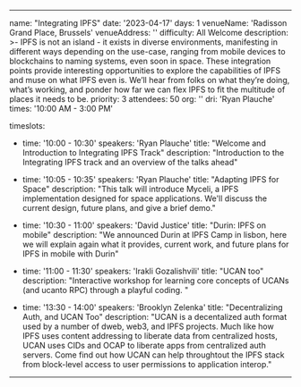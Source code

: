 ---

name: "Integrating IPFS"
date: '2023-04-17'
days: 1
venueName: 'Radisson Grand Place, Brussels'
venueAddress: ''
difficulty: All Welcome
description: >-
  IPFS is not an island - it exists in diverse environments, manifesting in different ways depending on the use-case, ranging from mobile devices to blockchains to naming systems, even soon in space. These integration points provide interesting opportunities to explore the capabilities of IPFS and muse on what IPFS even is. We’ll hear from folks on what they’re doing, what’s working, and ponder how far we can flex IPFS to fit the multitude of places it needs to be.
priority: 3
attendees: 50
org: ''
dri: 'Ryan Plauche'
times: '10:00 AM - 3:00 PM'

timeslots:
  - time: '10:00 - 10:30'
    speakers: 'Ryan Plauche'
    title: "Welcome and Introduction to Integrating IPFS Track"
    description: "Introduction to the Integrating IPFS track and an overview of the talks ahead"

  - time: '10:05 - 10:35'
    speakers: 'Ryan Plauche'
    title: "Adapting IPFS for Space"
    description: "This talk will introduce Myceli, a IPFS implementation designed for space applications. We'll discuss the current design, future plans, and give a brief demo."

  - time: '10:30 - 11:00'
    speakers: 'David Justice'
    title: "Durin: IPFS on mobile"
    description: "We announced Durin at IPFS Camp in lisbon, here we will explain again what it provides, current work, and future plans for IPFS in mobile with Durin"

  - time: '11:00 - 11:30'
    speakers: 'Irakli Gozalishvili'
    title: "UCAN too"
    description: "Interactive workshop for learning core concepts of UCANs (and ucanto RPC) through a playful coding. "

  - time: '13:30 - 14:00'
    speakers: 'Brooklyn Zelenka'
    title: "Decentralizing Auth, and UCAN Too"
    description: "UCAN is a decentalized auth format used by a number of dweb, web3, and IPFS projects. Much like how IPFS uses content addressing to liberate data from centralized hosts, UCAN uses CIDs and OCAP to liberate apps from centralized auth servers. Come find out how UCAN can help throughtout the IPFS stack from block-level access to user permissions to application interop."

---